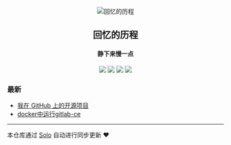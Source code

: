 <p align="center"><img alt="回忆的历程" src="https://static.b3log.org/images/brand/solo-32.png"></p><h2 align="center">
回忆的历程
</h2>

<h4 align="center">静下来慢一点</h4>
<p align="center"><a title="回忆的历程" target="_blank" href="https://github.com/yyxhgy/solo-blog"><img src="https://img.shields.io/github/last-commit/yyxhgy/solo-blog.svg?style=flat-square&color=FF9900"></a>
<a title="GitHub repo size in bytes" target="_blank" href="https://github.com/yyxhgy/solo-blog"><img src="https://img.shields.io/github/repo-size/yyxhgy/solo-blog.svg?style=flat-square"></a>
<a title="Solo Version" target="_blank" href="https://github.com/b3log/solo/releases"><img src="https://img.shields.io/badge/solo-3.6.4-f1e05a.svg?style=flat-square&color=blueviolet"></a>
<a title="Hits" target="_blank" href="https://github.com/b3log/hits"><img src="https://hits.b3log.org/yyxhgy/solo-blog.svg"></a></p>

### 最新

* [我在 GitHub 上的开源项目](https://blog.flushgo.xyz/my-github-repos)
* [docker中运行gitlab-ce](https://blog.flushgo.xyz/articles/2019/09/12/1568276837239.html)



---

本仓库通过 [Solo](https://github.com/b3log/solo) 自动进行同步更新 ❤️ 